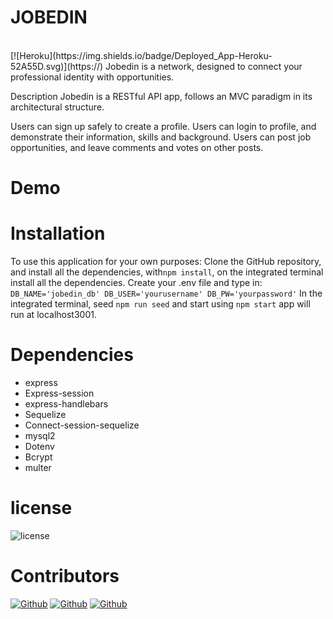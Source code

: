
# JOBEDIN 
<br/>
[![Heroku](https://img.shields.io/badge/Deployed_App-Heroku-52A55D.svg)](https://)
Jobedin is a network, designed  to connect your professional identity with opportunities.

Description
Jobedin is a RESTful API app, follows an MVC paradigm in its architectural structure.

Users can sign up safely to create a profile.
Users can login to profile, and demonstrate their information, skills and background.
Users can post  job opportunities, and leave comments and votes on other posts.


# Demo


# Installation
To use this application for your own purposes: Clone the GitHub repository, and install all the dependencies, with```npm install```, on the integrated terminal install all the dependencies.
Create your .env file and type in: ``` DB_NAME='jobedin_db' DB_USER='yourusername' DB_PW='yourpassword' ```
In the integrated terminal, seed ```npm run seed``` and start using ```npm start``` app will run at localhost3001.

# Dependencies
- express
- Express-session
- express-handlebars
- Sequelize
- Connect-session-sequelize
- mysql2
- Dotenv
- Bcrypt
- multer

# license
![license](https://img.shields.io/badge/License-MIT-blue)

# Contributors
[![Github](https://img.shields.io/badge/Github-Torabis-52A55D.svg)](https://github.com/Torabis)
[![Github](https://img.shields.io/badge/Github-rongbangye-52A55D.svg)](https://github.com/rongbangye)
[![Github](https://img.shields.io/badge/Github-solomonmeresa-52A55D.svg)](https://github.com/solomonmeresa)

<!-- MySQL Schema:

users
 - id *
 - email *
 - username *
 - password *
 - profile_pic *
 - type *


job_posts
- id *
- title *
- description *
- post_url *
- keywords * 
- user_id *
- created_at
- updated_at


comments
- id *
- comment_text *
- user_id *
- post_id *
- created_at
- updated_at

likes
- id
- user_id
- post_id

profile
- id *
- skills *
- education *
- experience *
- user_id -->
